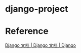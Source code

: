 # django-project

# Reference

[Django 文档 | Django 文档 | Django]( https://docs.djangoproject.com/zh-hans/5.0/ )
